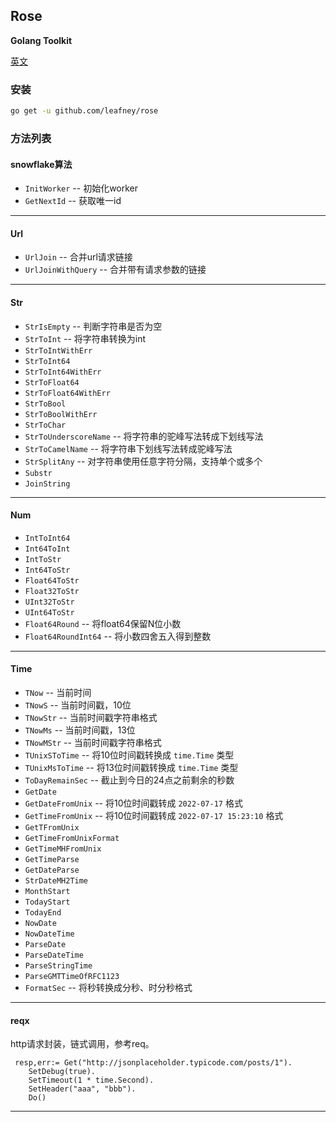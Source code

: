 ## Rose

**Golang Toolkit**

[英文](README.md)

### 安装

```sh
go get -u github.com/leafney/rose
```

### 方法列表

#### snowflake算法

* `InitWorker` -- 初始化worker
* `GetNextId` -- 获取唯一id

---

#### Url

* `UrlJoin` -- 合并url请求链接
* `UrlJoinWithQuery` -- 合并带有请求参数的链接

---

#### Str

- `StrIsEmpty` -- 判断字符串是否为空
- `StrToInt` -- 将字符串转换为int
- `StrToIntWithErr`
- `StrToInt64`
- `StrToInt64WithErr`
- `StrToFloat64`
- `StrToFloat64WithErr`
- `StrToBool`
- `StrToBoolWithErr`
- `StrToChar`
- `StrToUnderscoreName` -- 将字符串的驼峰写法转成下划线写法
- `StrToCamelName` -- 将字符串下划线写法转成驼峰写法
- `StrSplitAny` -- 对字符串使用任意字符分隔，支持单个或多个
- `Substr`
- `JoinString`

----

#### Num

- `IntToInt64`
- `Int64ToInt`
- `IntToStr`
- `Int64ToStr`
- `Float64ToStr`
- `Float32ToStr`
- `UInt32ToStr`
- `UInt64ToStr`
- `Float64Round` -- 将float64保留N位小数
- `Float64RoundInt64` -- 将小数四舍五入得到整数

----

#### Time

- `TNow` -- 当前时间
- `TNowS` -- 当前时间戳，10位
- `TNowStr` -- 当前时间戳字符串格式
- `TNowMs` -- 当前时间戳，13位
- `TNowMStr` -- 当前时间戳字符串格式
- `TUnixSToTime` -- 将10位时间戳转换成 `time.Time` 类型
- `TUnixMsToTime` -- 将13位时间戳转换成 `time.Time` 类型
- `ToDayRemainSec` -- 截止到今日的24点之前剩余的秒数
- `GetDate`
- `GetDateFromUnix` -- 将10位时间戳转成 `2022-07-17` 格式
- `GetTimeFromUnix` -- 将10位时间戳转成 `2022-07-17 15:23:10` 格式
- `GetTFromUnix`
- `GetTimeFromUnixFormat`
- `GetTimeMHFromUnix`
- `GetTimeParse`
- `GetDateParse`
- `StrDateMH2Time`
- `MonthStart`
- `TodayStart`
- `TodayEnd`
- `NowDate`
- `NowDateTime`
- `ParseDate`
- `ParseDateTime`
- `ParseStringTime`
- `ParseGMTTimeOfRFC1123`
- `FormatSec` -- 将秒转换成分秒、时分秒格式


-----

#### reqx

http请求封装，链式调用，参考req。

```
 resp,err:= Get("http://jsonplaceholder.typicode.com/posts/1").
    SetDebug(true).
    SetTimeout(1 * time.Second).
    SetHeader("aaa", "bbb").
    Do()
```

-----
